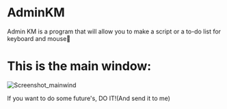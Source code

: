 # AdminKM
Admin KM is a program that will allow you to make a script
or a to-do list for keyboard and mouse🦇

<H1>This is the main window:</H1>

![Screenshot_mainwind](https://user-images.githubusercontent.com/53018707/114863840-39ba9700-9d7b-11eb-83cb-f56c2524e2f7.png)

If you want to do some future's, DO IT!(And send it to me)
